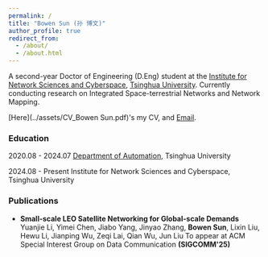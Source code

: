 ```yaml
---
permalink: /
title: "Bowen Sun (孙 博文)"
author_profile: true
redirect_from: 
  - /about/
  - /about.html
---
```


A second-year Doctor of Engineering (D.Eng) student at the [Institute for Network Sciences and Cyberspace](https://www.insc.tsinghua.edu.cn/), [Tsinghua University](https://www.tsinghua.edu.cn/). Currently conducting research on Integrated Space-terrestrial Networks and Network Mapping.

[Here](../assets/CV_Bowen Sun.pdf)'s my CV, and [Email](mailto:sbw24@mails.tsinghua.edu.cn).

### Education

2020.08 - 2024.07  [Department of Automation](https://www.au.tsinghua.edu.cn/), Tsinghua University

2024.08 - Present  Institute for Network Sciences and Cyberspace, Tsinghua University

### Publications

- **Small-scale LEO Satellite Networking for Global-scale Demands**
Yuanjie Li, Yimei Chen, Jiabo Yang, Jinyao Zhang, **Bowen Sun**, Lixin Liu, Hewu Li, Jianping Wu, Zeqi Lai, Qian Wu, Jun Liu
To appear at ACM Special Interest Group on Data Communication **(SIGCOMM'25)**
